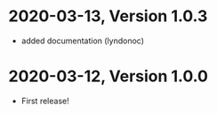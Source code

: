 2020-03-13, Version 1.0.3
=========================

 * added documentation (lyndonoc)


2020-03-12, Version 1.0.0
=========================

 * First release!
